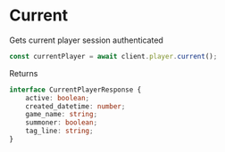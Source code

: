 # Current

Gets current player session authenticated

```js
const currentPlayer = await client.player.current();
```

Returns
```ts
interface CurrentPlayerResponse {
    active: boolean;
    created_datetime: number;
    game_name: string;
    summoner: boolean;
    tag_line: string;
}
```